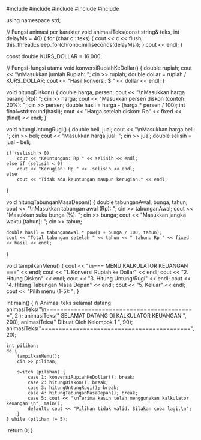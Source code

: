#include <iostream>
#include <thread>
#include <chrono>
#include <string>
#include <cmath>

using namespace std;

// Fungsi animasi per karakter
void animasiTeks(const string& teks, int delayMs = 40) {
    for (char c : teks) {
        cout << c << flush;
        this_thread::sleep_for(chrono::milliseconds(delayMs));
    }
    cout << endl;
}

const double KURS_DOLLAR = 16.000;

// Fungsi-fungsi utama
void konversiRupiahKeDollar() {
    double rupiah;
    cout << "\nMasukkan jumlah Rupiah: ";
    cin >> rupiah;
    double dollar = rupiah / KURS_DOLLAR;
    cout << "Hasil konversi: $ " << dollar << endl;
}

void hitungDiskon() {
    double harga, persen;
    cout << "\nMasukkan harga barang (Rp): ";
    cin >> harga;
    cout << "Masukkan persen diskon (contoh: 20%): ";
    cin >> persen;
    double hasil = harga - (harga * persen / 100);
    int final=std::round(hasil);
    cout << "Harga setelah diskon: Rp" << fixed << (final) << endl;
}

void hitungUntungRugi() {
    double beli, jual;
    cout << "\nMasukkan harga beli: ";
    cin >> beli;
    cout << "Masukkan harga jual: ";
    cin >> jual;
    double selisih = jual - beli;

    if (selisih > 0)
        cout << "Keuntungan: Rp " << selisih << endl;
    else if (selisih < 0)
        cout << "Kerugian: Rp " << -selisih << endl;
    else
        cout << "Tidak ada keuntungan maupun kerugian." << endl;
}

void hitungTabunganMasaDepan() {
    double tabunganAwal, bunga, tahun;
    cout << "\nMasukkan tabungan awal (Rp): ";
    cin >> tabunganAwal;
    cout << "Masukkan suku bunga (%): ";
    cin >> bunga;
    cout << "Masukkan jangka waktu (tahun): ";
    cin >> tahun;

    double hasil = tabunganAwal * pow(1 + bunga / 100, tahun);
    cout << "Total tabungan setelah " << tahun << " tahun: Rp " << fixed << hasil << endl;
}    

void tampilkanMenu() {
    cout << "\n=== MENU KALKULATOR KEUANGAN ===" << endl;
    cout << "1. Konversi Rupiah ke Dollar" << endl;
    cout << "2. Hitung Diskon" << endl;
    cout << "3. Hitung Untung/Rugi" << endl;
    cout << "4. Hitung Tabungan Masa Depan" << endl;
    cout << "5. Keluar" << endl;
    cout << "Pilih menu (1-5): ";
}

int main() {
    // Animasi teks selamat datang
    animasiTeks("\n===========================================", 2 );
    animasiTeks("   SELAMAT DATANG DI KALKULATOR KEUANGAN   ", 200);
    animasiTeks("        Dibuat Oleh Kelompok 1           ", 90);
    animasiTeks("===========================================", 20);

    int pilihan;
    do {
        tampilkanMenu();
        cin >> pilihan;

        switch (pilihan) {
            case 1: konversiRupiahKeDollar(); break;
            case 2: hitungDiskon(); break;
            case 3: hitungUntungRugi(); break;
            case 4: hitungTabunganMasaDepan(); break;
            case 5: cout << "\nTerima kasih telah menggunakan kalkulator keuangan!\n"; main();
            default: cout << "Pilihan tidak valid. Silakan coba lagi.\n";
        }
    } while (pilihan != 5);

 return 0;
}
